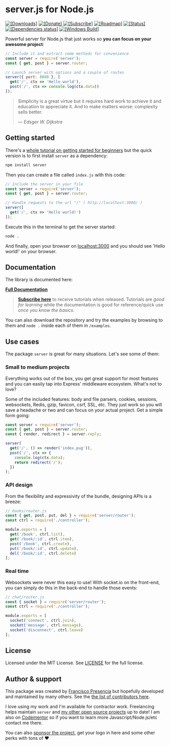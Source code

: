 # **server.js** for Node.js

  [![[Downloads]](https://img.shields.io/npm/dm/server.svg)](https://npm-stat.com/charts.html?package=server) [![[Donate]](https://img.shields.io/badge/%20donate%20-%20paypal%20-blue.svg)](https://www.paypal.me/franciscopresencia/) [![[Subscribe]](https://img.shields.io/badge/%20subscribe%20-%20mailchimp%20-blue.svg )](http://eepurl.com/cGRggH)
  [![[Roadmap]](https://img.shields.io/badge/version-BETA-yellow.svg)](https://medium.com/server-for-node-js/server-js-beta-1-released-d53d01468ac5) [![[Status]](https://circleci.com/gh/franciscop/server.svg?style=shield)](https://circleci.com/gh/franciscop/server)
  [![[Dependencies status]](https://david-dm.org/franciscop/server/status.svg)](https://david-dm.org/franciscop/server)
  [![[Windows Build]](https://img.shields.io/appveyor/ci/franciscop/server.svg?label=windows)](https://ci.appveyor.com/project/franciscop/server)


Powerful server for Node.js that just works so **you can focus on your awesome project**:

```js
// Include it and extract some methods for convenience
const server = require('server');
const { get, post } = server.router;

// Launch server with options and a couple of routes
server({ port: 8080 }, [
  get('/', ctx => 'Hello world'),
  post('/', ctx => console.log(ctx.data))
]);
```

<blockquote class="external">
  <p>Simplicity is a great virtue but it requires hard work to achieve it and education to appreciate it. And to make matters worse: complexity sells better.</p>
  <cite>― Edsger W. Dijkstra</cite>
</blockquote>


## Getting started

There's a [whole tutorial on getting started for beginners](https://serverjs.io/tutorials/getting-started/) but the quick version is to first install `server` as a dependency:

```bash
npm install server
```

Then you can create a file called `index.js` with this code:

```js
// Include the server in your file
const server = require('server');
const { get, post } = server.router;

// Handle requests to the url "/" ( http://localhost:3000/ )
server([
  get('/', ctx => 'Hello world!')
]);
```

Execute this in the terminal to get the server started:

```bash
node .
```

And finally, open your browser on [localhost:3000](http://localhost:3000/) and you should see 'Hello world!' on your browser.



## Documentation

The library is documented here:

<strong><a class="button" href="https://serverjs.io/documentation/">Full Documentation</a></strong>

> [**Subscribe here**](http://eepurl.com/cGRggH) to receive tutorials when released. Tutorials are *good for learning* while the documentation is good for reference/quick use *once you know the basics*.

You can also download the repository and try the examples by browsing to them and `node .` inside each of them in `/examples`.



## Use cases

The package `server` is great for many situations. Let's see some of them:


### Small to medium projects

Everything works out of the box, you get great support for most features and you can easily tap into Express' middleware ecosystem. What's not to love?

Some of the included features: body and file parsers, cookies, sessions, websockets, Redis, gzip, favicon, csrf, SSL, etc. They just work so you will save a headache or two and can focus on your actual project. Get a simple form going:

```js
const server = require('server');
const { get, post } = server.router;
const { render, redirect } = server.reply;

server(
  get('/', () => render('index.pug')),
  post('/', ctx => {
    console.log(ctx.data);
    return redirect('/');
  })
);
```



### API design

From the flexibility and expressivity of the bundle, designing APIs is a breeze:

```js
// books/router.js
const { get, post, put, del } = require('server/router');
const ctrl = require('./controller');

module.exports = [
  get('/book', ctrl.list),
  get('/book/:id', ctrl.item),
  post('/book', ctrl.create),
  put('/book/:id', ctrl.update),
  del('/book/:id', ctrl.delete)
];
```



### Real time

Websockets were never this easy to use! With socket.io on the front-end, you can simply do this in the back-end to handle those events:

```js
// chat/router.js
const { socket } = require('server/router');
const ctrl = require('./controller');

module.exports = [
  socket('connect', ctrl.join),
  socket('message', ctrl.message),
  socket('disconnect', ctrl.leave)
];
```



## License

Licensed under the MIT License. See [LICENSE](https://github.com/franciscop/server/blob/master/LICENSE) for the full license.



## Author & support

This package was created by [Francisco Presencia](http://francisco.io/) but hopefully developed and maintained by many others. See the [the list of contributors here](https://github.com/franciscop/server/graphs/contributors).

I love using my work and I'm available for contractor work. Freelancing helps maintain `server` and [my other open source projects](https://github.com/franciscop/) up to date! I am also on [Codementor](https://www.codementor.io/franciscop) so if you want to learn more Javascript/Node.js/etc contact me there.

You can also [sponsor the project](https://serverjs.io/sponsor), get your logo in here and some other perks with tons of ♥
